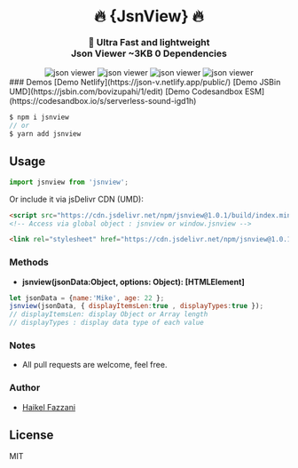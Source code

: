 <h1 align="center" style="width:100%">🔥 {JsnView} 🔥</h1>
<h3 align="center" style="margin:0">🏅 Ultra Fast and lightweight</h3>
<h3 align="center" style="margin-top:0">Json Viewer ~3KB 0 Dependencies</h3>
<div align="center" style="width:100%">

<img src="https://badgen.net/bundlephobia/min/jsnview" alt="json viewer" />
<img src="https://badgen.net/bundlephobia/dependency-count/jsnview" alt="json viewer" />
<img src="https://badgen.net/npm/v/jsnview" alt="json viewer" />
<img src="https://badgen.net/npm/dt/jsnview" alt="json viewer" />

</div>
### Demos  
[Demo Netlify](https://json-v.netlify.app/public/)  
[Demo JSBin UMD](https://jsbin.com/bovizupahi/1/edit)  
[Demo Codesandbox ESM](https://codesandbox.io/s/serverless-sound-igd1h)

```js
$ npm i jsnview
// or
$ yarn add jsnview
```

## Usage
```js
import jsnview from 'jsnview';
```

Or include it via jsDelivr CDN (UMD):
```html
<script src="https://cdn.jsdelivr.net/npm/jsnview@1.0.1/build/index.min.js"></script>
<!-- Access via global object : jsnview or window.jsnview -->

<link rel="stylesheet" href="https://cdn.jsdelivr.net/npm/jsnview@1.0.1/build/index.css" />
```

### Methods
- **jsnview(jsonData:Object, options: Object): [HTMLElement]**
```js
let jsonData = {name:'Mike', age: 22 };
jsnview(jsonData, { displayItemsLen:true , displayTypes:true });
// displayItemsLen: display Object or Array length
// displayTypes : display data type of each value
```

### Notes
- All pull requests are welcome, feel free.

### Author
- [Haikel Fazzani](https://github.com/haikelfazzani)

## License
MIT